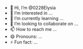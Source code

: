 - 👋 Hi, I’m @0228Elysia
- 👀 I’m interested in ...
- 🌱 I’m currently learning ...
- 💞️ I’m looking to collaborate on ...
- 📫 How to reach me ...
- 😄 Pronouns: ...
- ⚡ Fun fact: ...

<!---
0228Elysia/0228Elysia is a ✨ special ✨ repository because its `README.md` (this file) appears on your GitHub profile.
You can click the Preview link to take a look at your changes.
--->
